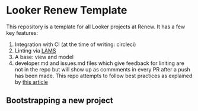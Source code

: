 # Looker Renew Template

This repository is a template for all Looker projects at Renew. It has a few key
features:
1. Integration with CI (at the time of writing: circleci)
2. Linting via [LAMS](https://looker-open-source.github.io/look-at-me-sideways/rules.html)
3. A base: view and model
4. developer.md and issues.md files which give feedback for liniting are not in the repo but will show up as commments in every PR after a push has been made.
This repo attempts to follow best practices as explained by [this article](https://discourse.looker.com/t/introducing-lams-a-lookml-style-guide-and-linter/10603)

## Bootstrapping a new project
<TODO>
